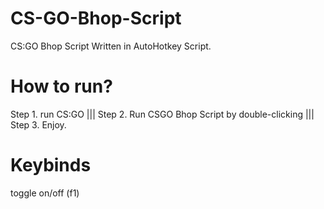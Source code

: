 # CS-GO-Bhop-Script
CS:GO Bhop Script Written in AutoHotkey Script.

# How to run?
Step 1. run CS:GO |||
Step 2. Run CSGO Bhop Script by double-clicking |||
Step 3. Enjoy.

# Keybinds
toggle on/off (f1)
